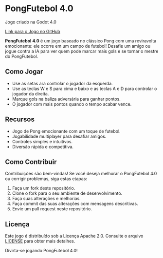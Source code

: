 # PongFutebol 4.0

Jogo criado na Godot 4.0

[Link para o Jogo no GitHub](link-para-o-repositorio-do-jogo-no-github)



**PongFutebol 4.0** é um jogo baseado no clássico Pong com uma reviravolta emocionante: ele ocorre em um campo de futebol! Desafie um amigo ou jogue contra a IA para ver quem pode marcar mais gols e se tornar o mestre do PongFutebol.

## Como Jogar

- Use as setas ara controlar o jogador da esquerda.
- Use as teclas W e S para cima e baixo e as teclas A e D para controlar o jogador da direita.
- Marque gols na baliza adversária para ganhar pontos.
- O jogador com mais pontos quando o tempo acabar vence.

## Recursos

- Jogo de Pong emocionante com um toque de futebol.
- Jogabilidade multiplayer para desafiar amigos.
- Controles simples e intuitivos.
- Diversão rápida e competitiva.

## Como Contribuir

Contribuições são bem-vindas! Se você deseja melhorar o PongFutebol 4.0 ou corrigir problemas, siga estas etapas:

1. Faça um fork deste repositório.
2. Clone o fork para o seu ambiente de desenvolvimento.
3. Faça suas alterações e melhorias.
4. Faça commit das suas alterações com mensagens descritivas.
5. Envie um pull request neste repositório.

## Licença

Este jogo é distribuído sob a Licença Apache 2.0. Consulte o arquivo [LICENSE](LICENSE.md) para obter mais detalhes.

Divirta-se jogando PongFutebol 4.0!




